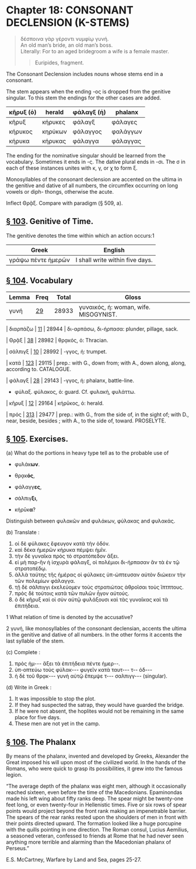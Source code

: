 # Chapter 18: CONSONANT DECLENSION (K-STEMS)

>  δέσποινα γὰρ γέροντι νυμφίῳ γυνή.<br/>
>  An old man’s bride, an old man’s boss.<br/>
>  Literally: For to an aged bridegroom a wife is a female master.<br/>
>> Euripides, fragment. 



<div type="textpart" subtype="para" n="101">


The Consonant Declension includes nouns whose
stems end in a consonant.

The stem appears when the ending -ος is dropped from
the genitive singular. To this stem the endings for the
other cases are added.


| κῆρυξ (ὁ) | herald | φάλαγξ (ἡ) | phalanx | 
| --- | --- | --- | --- 
| κῆρυξ | κήρυκες | φάλαγξ | φάλαγες | 
| κήρυκος | κηρύκων | φάλαγγος | φαλάγγων | 
| κήρυκα | κήρυκας | φάλαγγα | φάλαγγας | 


The ending for the nominative singular should be learned
from the vocabulary. Sometimes it ends in -ς. The dative
plural ends in -σι. The σ in each of these instances unites
with κ, γ, or χ to form ξ.

<div type="textpart" subtype="para" n="102">


Monosyllables of the consonant declension are
accented on the ultima in the genitive and dative of all
numbers, the circumflex occurring on long vowels or diph-
thongs, otherwise the acute.

Inflect Θρᾷξ. Compare with paradigm (§ 509, a).



<pb n="57"/>


## [§ 103](#para103). Genitive of Time.


The genitive denotes the time
within which an action occurs:1

| Greek | English | 
| --- | -- | 
|  γράψω πέντε ἡμερῶν  |  I shall write within five days.  |


## [§ 104](#para104). Vocabulary



| Lemma | Freq | Total | Gloss |
| --- | --- | --- | -- |
| γυνή | [29](https://github.com/gregorycrane/CrosbySchaeffer2.0/tree/main/chaps/vocpassages/0032-006/γυνή.md) | 28933 | γυναικός, ἡ: woman, wife.  MISOGYNIST. 

| διαρπάζω | [11](https://github.com/gregorycrane/CrosbySchaeffer2.0/tree/main/chaps/vocpassages/0032-006/διαρπάζω.md) | 28944 | δι-αρπάσω, δι-ήρπασα:  plunder, pillage, sack. 

| Θρᾷξ | [38](https://github.com/gregorycrane/CrosbySchaeffer2.0/tree/main/chaps/vocpassages/0032-006/Θρᾷξ.md) | 28982 | θρᾳκός, ὁ: Thracian. 

| σάλπιγξ | [10](https://github.com/gregorycrane/CrosbySchaeffer2.0/tree/main/chaps/vocpassages/0032-006/σάλπιγξ.md) | 28992 | -γγος, ἡ: trumpet.

| κατά | [123](https://github.com/gregorycrane/CrosbySchaeffer2.0/tree/main/chaps/vocpassages/0032-006/κατά.md) | 29115 | prep.: with G., down from; with A., down along, along, according to. CATALOGUE. 

| φάλαγξ | [28](https://github.com/gregorycrane/CrosbySchaeffer2.0/tree/main/chaps/vocpassages/0032-006/φάλαγξ.md) | 29143 | -γγος, ἡ: phalanx, battle-line.

- <rs type="lemma">φύλαξ</rs>. φύλακος, ὁ: guard. Cf. φυλακή, φυλάττω.

| κῆρυξ | [12](https://github.com/gregorycrane/CrosbySchaeffer2.0/tree/main/chaps/vocpassages/0032-006/κῆρυξ.md) | 29164 | κήρῡκος, ὁ: herald.

| πρός | [313](https://github.com/gregorycrane/CrosbySchaeffer2.0/tree/main/chaps/vocpassages/0032-006/πρός.md) | 29477 | prep.: with G., from the side of, in the sight of; with D., near, beside, besides ; with A., to the side of, toward. PROSELYTE.




## [§ 105](#para105). Exercises.




(a) What do the portions in heavy type tell as to the
probable use of

- φυλάκ**ων**. 

- θρᾳκ**ός**, 

- φάλαγγ**ες**,

- σάλπιγ**ξι**, 

- κήρῡκ**α**? 





Distinguish between φυλακῶν and
φυλάκων, φύλακας and φυλακάς.

(b) Translate :

1. οἱ δὲ φύλακες ἔφευγον κατὰ τὴν ὁδόν. 
2. καὶ δέκα ἡμερῶν κήρυκα πέμψει ἡμῖν. 
3. τὴν δὲ γυναῖκα πρὸς τὸ στρατόπεδον ἄξει. 
4. εἰ μὴ παρ-ἣν ἡ ἰσχυρὰ φάλαγξ, οἱ πολέμιοι δι-ήρπασαν ἂν τὰ ἐν τῷ στρατοπέδῳ. 
5. ἀλλὰ ταύτης τῆς ἡμέρας οἱ φύλακες ὑπ-ώπτευσαν αὐτὸν διώκειν τὴν τῶν πολεμίων φάλαγγα. 
6. τῇ δὲ σάλπιγγι ἐκελεύομεν τοὺς στρατιώτας ἀθροῖσαι τοὺς ἵπτπτους. 
7. πρὸς δὲ τούτοις κατὰ τῶν πυλῶν ἦγον αὐτούς. 
8. ὁ δὲ κῆρυξ καὶ οἱ σὺν αὐτῷ φυλάξουσι καὶ τὰς γυναῖκας καὶ τὰ ἐπιτήδεια.




1 What relation of time is denoted by the accusative?



2 γυνή, like monosyllables of the consonant declensian, accents the ultima in the genitive and dative of all numbers. In the other forms it accents the last syllable of the stem.



<pb n="58"/>



(c) Complete :

1. πρὸς ἡμ--- ἄξει τὰ ἐπιτήδεια πέντε ἡμερ--. 
3. ὑπ-οπτεύω τοὺς φύλακ--- φυγεῖν κατὰ ταυτ--- τ-- ὁδ--- 
3. ἡ δὲ τοῦ θρᾳκ--- γυνὴ αὐτῷ ἔπεμψε τ--- σαλπιγγ--- (singular).

(d) Write in Greek :

1. It was impossible to stop the plot. 
2. If they had suspected the satrap, they would have guarded the bridge.
3. If he were not absent, the hoplites would not be remaining in the same place for five days. 
4. These men are not yet in the camp.


## [§ 106](#para106). The Phalanx




By means of the phalanx, invented and developed by
Greeks, Alexander the Great imposed his will upon most
of the civilized world. In the hands of the Romans, who
were quick to grasp its possibilities, it grew into the famous
legion.




“The average depth of the phalanx was eight men,
although it occasionally reached sixteen, even before the
time of the Macedonians. Epaminondas made his left
wing about fifty ranks deep. The spear might be twenty-one feet long, or even twenty-four in Hellenistic times.
Five or six rows of spear points would project beyond the
front rank making an impenetrable barrier. The spears
of the rear ranks rested upon the shoulders of men in front
with their points directed upward. The formation looked
like a huge porcupine with the quills pointing in one
direction. The Roman consul, Lucius Aemilius, a seasoned
veteran, confessed to friends at Rome that he had never
seen anything more terrible and alarming than the Macedonian phalanx of Perseus.”

E.S. McCartney, Warfare by Land and Sea, pages 25-27.

<pb n="59"/>





